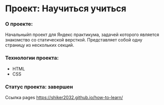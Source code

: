 # Проект: Научиться учиться

### О проекте:

Начальныйп проект для Яндекс практикума, задачей которого является знакомство со статической версткой. Представляет собой одну страницу из нескольких секций.

### Технологии проекта:
* HTML
* CSS

### Статус проекта: завершен
Ссылка pages https://shiker2032.github.io/how-to-learn/
